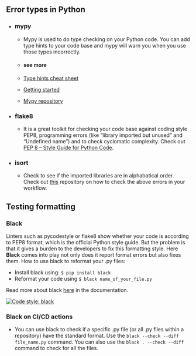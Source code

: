 ## Error types in Python

- ### mypy
  - Mypy is used to do type checking on your Python code. You can add type hints to your code base and mypy will warn you when you use those types incorrectly.

  - #### see more
   - [Type hints cheat sheet](https://mypy.readthedocs.io/en/stable/cheat_sheet_py3.html)
   - [Getting started](https://mypy.readthedocs.io/en/stable/getting_started.html)
   - [Mypy repository](https://github.com/python/mypy)

- ### flake8
  - It is a great toolkit for checking your code base against coding style PEP8, programming errors (like “library imported but unused” and “Undefined name”) and to check cyclomatic complexity. Check out [PEP 8 – Style Guide for Python Code](https://peps.python.org/pep-0008/).


- ### isort
  - Check to see if the imported libraries are in alphabatical order. Check out [this](https://github.com/programmingwithalex/pylinter) repository on how to check the above errors in your workflow. 

## Testing formatting  

### Black 
Linters such as pycodestyle or flake8 show whether your code is according to PEP8 format, which is the official Python style guide. But the problem is that it gives a burden to the developers to fix this formatting style. Here **Black** comes into play not only does it report format errors but also fixes them. How to use black to reformat your .py files: 
- Install black using: ```$ pip install black```
- Reformat your code using ```$ black name_of_your_file.py```

Read more about black [here](https://github.com/psf/black) in the documentation.

[![Code style: black](https://img.shields.io/badge/code%20style-black-000000.svg)](https://github.com/psf/black)

### Black on CI/CD actions
- You can use black to check if a specific .py file (or all .py files within a repository) have the standard format. Use the ```black --check --diff file_name.py``` command. You can also use the ```black . --check --diff``` command to check for all the files.




